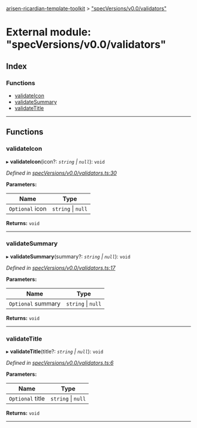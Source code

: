 [arisen-ricardian-template-toolkit](../README.md) > ["specVersions/v0.0/validators"](../modules/_specversions_v0_0_validators_.md)

# External module: "specVersions/v0.0/validators"

## Index

### Functions

* [validateIcon](_specversions_v0_0_validators_.md#validateicon)
* [validateSummary](_specversions_v0_0_validators_.md#validatesummary)
* [validateTitle](_specversions_v0_0_validators_.md#validatetitle)

---

## Functions

<a id="validateicon"></a>

###  validateIcon

▸ **validateIcon**(icon?: *`string` \| `null`*): `void`

*Defined in [specVersions/v0.0/validators.ts:30](https://github.com/ARISEN/arisen-ricardian-template-toolkit/blob/ae088d5/src/specVersions/v0.0/validators.ts#L30)*

**Parameters:**

| Name | Type |
| ------ | ------ |
| `Optional` icon | `string` \| `null` |

**Returns:** `void`

___
<a id="validatesummary"></a>

###  validateSummary

▸ **validateSummary**(summary?: *`string` \| `null`*): `void`

*Defined in [specVersions/v0.0/validators.ts:17](https://github.com/ARISEN/arisen-ricardian-template-toolkit/blob/ae088d5/src/specVersions/v0.0/validators.ts#L17)*

**Parameters:**

| Name | Type |
| ------ | ------ |
| `Optional` summary | `string` \| `null` |

**Returns:** `void`

___
<a id="validatetitle"></a>

###  validateTitle

▸ **validateTitle**(title?: *`string` \| `null`*): `void`

*Defined in [specVersions/v0.0/validators.ts:6](https://github.com/ARISEN/arisen-ricardian-template-toolkit/blob/ae088d5/src/specVersions/v0.0/validators.ts#L6)*

**Parameters:**

| Name | Type |
| ------ | ------ |
| `Optional` title | `string` \| `null` |

**Returns:** `void`

___

